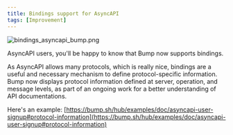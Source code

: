 ```yaml
---
title: Bindings support for AsyncAPI
tags: [Improvement]
---
```


![bindings_asyncapi_bump.png](/files/changelog/bindings_asyncapi_bump.png)

AsyncAPI users, you'll be happy to know that Bump now supports bindings.

As AsyncAPI allows many protocols, which is really nice, bindings are a useful and necessary mechanism to define protocol-specific information. Bump now displays protocol information defined at server, operation, and message levels, as part of an ongoing work for a better understanding of API documentations.

Here's an example: [https://bump.sh/hub/examples/doc/asyncapi-user-signup#protocol-information](https://bump.sh/hub/examples/doc/asyncapi-user-signup#protocol-information)